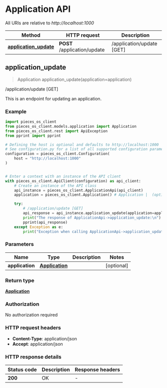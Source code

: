 # Application API

All URIs are relative to *http://localhost:1000*

Method | HTTP request | Description
------------- | ------------- | -------------
[**application_update**](ApplicationApi#application_update) | **POST** /application/update | /application/update [GET]


## **application_update**
> Application application_update(application=application)

/application/update [GET]

This is an endpoint for updating an application.

### Example


```python
import pieces_os_client
from pieces_os_client.models.application import Application
from pieces_os_client.rest import ApiException
from pprint import pprint

# Defining the host is optional and defaults to http://localhost:1000
# See configuration.py for a list of all supported configuration parameters.
configuration = pieces_os_client.Configuration(
    host = "http://localhost:1000"
)


# Enter a context with an instance of the API client
with pieces_os_client.ApiClient(configuration) as api_client:
    # Create an instance of the API class
    api_instance = pieces_os_client.ApplicationApi(api_client)
    application = pieces_os_client.Application() # Application |  (optional)

    try:
        # /application/update [GET]
        api_response = api_instance.application_update(application=application)
        print("The response of ApplicationApi->application_update:\n")
        pprint(api_response)
    except Exception as e:
        print("Exception when calling ApplicationApi->application_update: %s\n" % e)
```



### Parameters


Name | Type | Description  | Notes
------------- | ------------- | ------------- | -------------
 **application** | [**Application**](../models/Application)|  | [optional] 

### Return type

[**Application**](../models/Application)

### Authorization

No authorization required

### HTTP request headers

 - **Content-Type**: application/json
 - **Accept**: application/json

### HTTP response details

| Status code | Description | Response headers |
|-------------|-------------|------------------|
**200** | OK |  -  |




